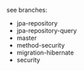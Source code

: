 see branches:
 *  jpa-repository
 *  jpa-repository-query
 *  master
 *  method-security
 *  migration-hibernate
 *  security
